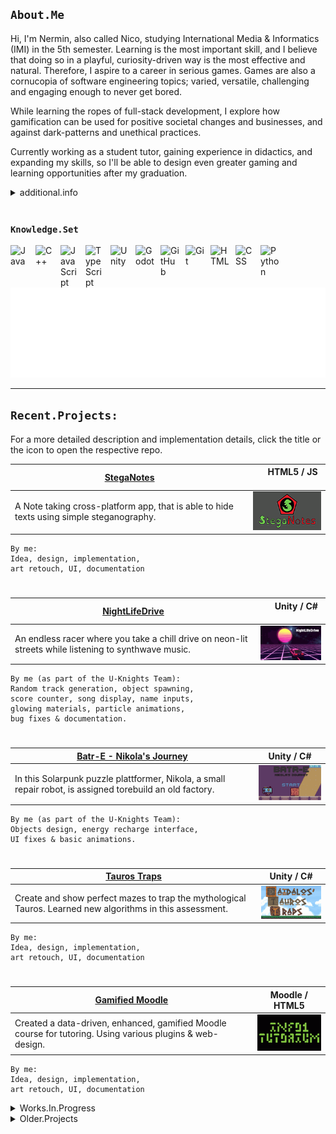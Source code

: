 ## `About.Me`
Hi, I'm Nermin, also called Nico, studying International Media & Informatics (IMI) in the 5th semester. Learning is the most important skill, and I believe that doing so in a playful, curiosity-driven way is the most effective and natural. Therefore, I aspire to a career in serious games. Games are also a cornucopia of software engineering topics; varied, versatile, challenging and engaging enough to never get bored.

While learning the ropes of full-stack development, I explore how gamification can be used for positive societal changes and businesses, and against dark-patterns and unethical practices.

Currently working as a student tutor, gaining experience in didactics, and expanding my skills, so I'll be able to design even greater gaming and learning opportunities after my graduation.

<details>
      <summary>additional.info</summary>

- 🔭 When I'm not preparing classes or tutoring, I try to learn more about Game Based Learning.
- 🎮 Learning Godot & GDScript, Unity & C#. Since I see myself in EduTech and Gamification.
      Currently doing courses on game engines, physics and AI, while fidgeting with some projects in my free time to show the skills.
- 🌱 Into Web Dev + JS too, and gained experience with TypeScript. Would love to make more cross-platform web apps.
- 👯 Looking for an internship abroad in summer '23 and a long-term working student opportunity after that.
- 💬 Ask me about pixelart, edutech, good storytelling & game design. I'm a beginner, but passionate about these.

### Other than that I'm striving to make my graduation in...
[![Logo](./images/logo_imi_alpha.png)](https://imi-bachelor.htw-berlin.de)
</details>

<br />

###  `Knowledge.Set`

<img align="left" alt="Java" width="30px" style="padding-right:10px;" src="https://cdn.jsdelivr.net/gh/devicons/devicon/icons/java/java-original.svg"/>
<img align="left" alt="C++" width="30px" style="padding-right:10px;" src="https://cdn.jsdelivr.net/gh/devicons/devicon/icons/csharp/csharp-original.svg" />
<img align="left" alt="JavaScript" width="30px" style="padding-right:10px;" src="https://cdn.jsdelivr.net/gh/devicons/devicon/icons/javascript/javascript-original.svg" />
<img align="left" alt="TypeScript" width="30px" style="padding-right:10px;" src="https://cdn.jsdelivr.net/gh/devicons/devicon/icons/typescript/typescript-original.svg" />
<img align="left" alt="Unity" width="30px" style="padding-right:10px;" src="https://cdn.jsdelivr.net/gh/devicons/devicon/icons/unity/unity-original.svg" />
<img align="left" alt="Godot" width="30px" style="padding-right:10px;" src="https://cdn.jsdelivr.net/gh/devicons/devicon/icons/godot/godot-original.svg" />
<img align="left" alt="GitHub" width="30px" style="padding-right:10px;" src="https://cdn.jsdelivr.net/gh/devicons/devicon/icons/github/github-original.svg" />
<img align="left" alt="Git" width="30px" style="padding-right:10px;" src="https://cdn.jsdelivr.net/gh/devicons/devicon/icons/git/git-original.svg" />
<img align="left" alt="HTML" width="30px" style="padding-right:10px;" src="https://cdn.jsdelivr.net/gh/devicons/devicon/icons/html5/html5-original.svg" />
<img align="left" alt="CSS" width="30px" style="padding-right:10px;" src="https://cdn.jsdelivr.net/gh/devicons/devicon/icons/css3/css3-original.svg" />
<img align="left" alt="Python" width="30px" style="padding-right:10px;" src="https://cdn.jsdelivr.net/gh/devicons/devicon/icons/python/python-original.svg" />
<br /><br />

[![Animated n-c0de-r Logo](./images/logo_n-c0de-r_alpha.gif)](https://n-c0de-r.github.io)

---

## `Recent.Projects:`
For a more detailed description and implementation details, click the title or the icon to open the respective repo.

[StegaNotes](https://github.com/n-c0de-r/StegaNotes) | &emsp; HTML5 / JS &emsp;
--- | :---:
A Note taking cross-platform app, that is able to hide texts using simple steganography. &emsp; | [![StegaNotes Icon](./images/StegaNotes_Icon.png)](https://github.com/n-c0de-r/StegaNotes)

```
By me:
Idea, design, implementation,
art retouch, UI, documentation
```
#
[NightLifeDrive](https://github.com/n-c0de-r/NightLifeDrive) | &emsp; Unity / C# &emsp;
--- | :---:
An endless racer where you take a chill drive on neon-lit streets while listening to synthwave music.&emsp; | [![NightLifeDrive Icon](./images/NightLifeDrive_Icon.png)](https://github.com/n-c0de-r/NightLifeDrive)
```
By me (as part of the U-Knights Team):
Random track generation, object spawning,
score counter, song display, name inputs,
glowing materials, particle animations,
bug fixes & documentation.
```
#
[Batr-E - Nikola's Journey](https://github.com/n-c0de-r/Batr-E_Nikolas_Journey) | Unity / C#
--- | :---:
In this Solarpunk puzzle plattformer, Nikola, a small repair robot, is assigned torebuild an old factory. | [![Batr-E Icon](./images/Batr-E_Icon.png)](https://github.com/n-c0de-r/Batr-E_Nikolas_Journey)
```
By me (as part of the U-Knights Team):
Objects design, energy recharge interface,
UI fixes & basic animations. 
```
#
[Tauros Traps](https://github.com/n-c0de-r/TaurosTraps) | Unity / C#
--- | :---:
Create and show perfect mazes to trap the mythological Tauros. Learned new algorithms in this assessment. | [![Tauros Traps Icon](./images/TaurosTraps_Icon.png)](https://github.com/n-c0de-r/TaurosTraps)

```
By me:
Idea, design, implementation,
art retouch, UI, documentation
```
#
[Gamified Moodle](https://github.com/n-c0de-r/GamifiedMoodle) | Moodle / HTML5
--- | :---:
Created a data-driven, enhanced, gamified Moodle course for tutoring. Using various plugins & web-design. | [![Gamified Moodle Icon](./images/GamifiedMoodle_Icon.png)](https://github.com/n-c0de-r/GamifiedMoodle)

```
By me:
Idea, design, implementation,
art retouch, UI, documentation
```

<details>
<summary>Works.In.Progress</summary>

[TowerDefense](https://github.com/n-c0de-r/TowerDefense) | Godot4 / GDscript2
--- | :---:
Teaching an AI to dive and collect pearls in a predefined environment as part of the GameAI course. &emsp; | [![DiveAI Icon](./images/WIP_Icon.png)](https://github.com/n-c0de-r/TowerDefense)
```
By me:
Idea, design, implementation,
art retouch, UI, documentation
```
#
[Omnis Rewrite in Godot4](https://github.com/n-c0de-r/Omnis) | Godot4 / GDscript2
--- | :---:
Rewriting and finishing the old Omnis project in Godot4. This should then finally work as expected and be future-proof. | [![WIP Icon](./images/WIP_Icon.png)](https://github.com/n-c0de-r/Omnis)
#
[Rewrite my personal GitHub Page in (almost) CSS only](https://github.com/n-c0de-r/n-c0de-r.github.io) | HTML5 / CSS /NoJS
--- | :---:
Making a new portfolio page, purely in HTML and CSS - hidden for now. Goal is to showcase enough, whil still being a minimalistic, not bloated but fun experience. Also to train CSS, of course! | [![WIP Icon](./images/WIP_Icon.png)](https://github.com/n-c0de-r/n-c0de-r.github.io)
</details>

<details>
<summary>Older.Projects</summary>

[Omnis](https://github.com/n-c0de-r/Omnis) | Godot3 / GDscript
--- | :---:
A more challenging recreation of the child's game "Simon" with new modes with accessibility in mind. &emsp; | [![Omnis Icon](./images/Omnis_Icon.png)](https://github.com/n-c0de-r/Omnis)
```
By me:
Idea, design, implementation,
art retouch, UI, documentation
```
#
[Diving Game AI](https://github.com/n-c0de-r/DiveAI) | Java
--- | :---:
Teaching an AI to dive and collect pearls in a predefined environment as part of the GameAI course. &emsp; | [![DiveAI Icon](./images/DiveAI_Icon.png)](https://github.com/n-c0de-r/DiveAI)
```
By me:
Implementation, documentation
```
#
[Notiply](https://github.com/n-c0de-r/Notiply) | Android / Java
--- | :---:
Just a prototype for a collaborative drawing Android app as part of the last Mobile Development course. | [![Notiply Icon](./images/Notiply_Icon.gif)](https://github.com/n-c0de-r/DiveAI)
```
By me:
Idea, Implementation, UI,
Documentation, basic testing
```

Some more below and [many others here...](https://github.com/n-c0de-r?tab=repositories)
</details>
